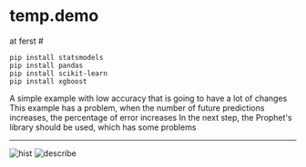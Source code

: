 # temp.demo
at ferst # 
```
pip install statsmodels
pip install pandas
pip install scikit-learn
pip install xgboost
```
A simple example with low accuracy that is going to have a lot of changes
This example has a problem, when the number of future predictions increases, the percentage of error increases
In the next step, the Prophet's library should be used, which has some problems

________________________________________

![hist](https://github.com/ZeRo-RX/temp.demo/assets/89896245/eb089d82-e0ac-4aee-b4c1-e063c6f09dfd)
![describe](https://github.com/ZeRo-RX/temp.demo/assets/89896245/bc83df1f-c6e4-4888-8133-4c3d8674e9e6)
